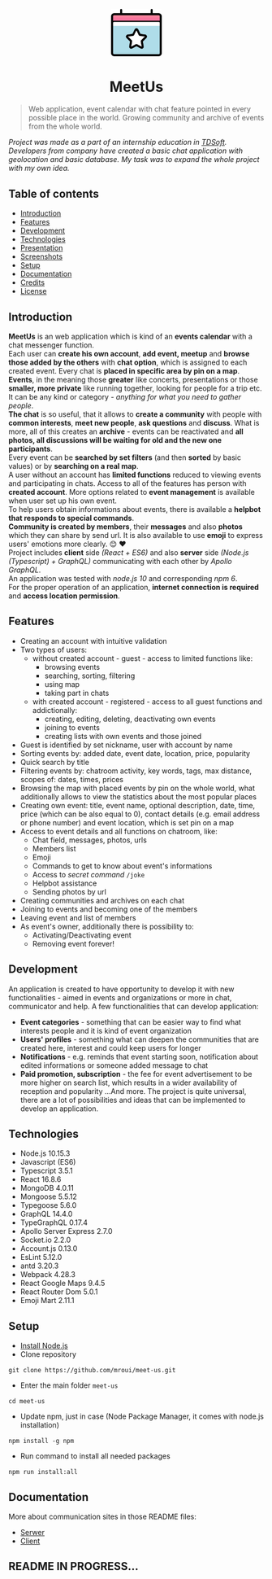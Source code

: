 <p align="center">
  <img src="./client-simple/src/assets/images/only-logo.png" width="100px" alt="MeetUs logo"/>
</p>
<h1 align="center">
	MeetUs
</h1>

> Web application, event calendar with chat feature pointed in every possible place in the world. Growing community and archive of events from the whole world.

*Project was made as a part of an internship education in [TDSoft](https://tdsoft.pl). Developers from company have created a basic chat application with geolocation and basic database. My task was to expand the whole project with my own idea.*

## Table of contents
* [Introduction](#introduction)
* [Features](#features)
* [Development](#development)
* [Technologies](#technologies)
* [Presentation](#presentation)
* [Screenshots](#screenshots)
* [Setup](#setup)
* [Documentation](#documentation)
* [Credits](#credits)
* [License](#license)

## Introduction
**MeetUs** is an web application which is kind of an **events calendar** with a chat messenger function. 
</br>
Each user can **create his own account**, **add event, meetup** and **browse those added by the others** with **chat option**, which is assigned to each created event. Every chat is **placed in specific area by pin on a map**.
</br>
**Events**, in the meaning those **greater** like concerts, presentations or those **smaller, more private** like running together, looking for people for a trip etc. It can be any kind or category - *anything for what you need to gather people*.
</br>
**The chat** is so useful, that it allows to **create a community** with people with **common interests**, **meet new people**, **ask questions** and **discuss**. What is more, all of this creates an **archive** - events can be reactivated and **all photos, all discussions will be waiting for old and the new one participants**.
</br>
Every event can be **searched by set filters** (and then **sorted** by basic values) or by **searching on a real map**.
</br>
A user without an account has **limited functions** reduced to viewing events and participating in chats. Access to all of the features has person with **created account**. More options related to **event management** is available when user set up his own event.
</br>
To help users obtain informations about events, there is available a **helpbot that responds to special commands**.
</br>
**Community is created by members**, their **messages** and also **photos** which they can share by send url. It is also available to use **emoji** to express users' emotions more clearly. :blush: :heart:
</br>
Project includes **client** side *(React + ES6)* and also **server** side *(Node.js (Typescript) + GraphQL)* communicating with each other by *Apollo GraphQL*.
</br>
An application was tested with *node.js 10* and corresponding *npm 6*.
</br>
For the proper operation of an application, **internet connection is required** and **access location permission**.
</br>

## Features
* Creating an account with intuitive validation
* Two types of users:
  * without created account - guest - access to limited functions like:
    * browsing events
    * searching, sorting, filtering
    * using map
    * taking part in chats
  * with created account - registered - access to all guest functions and addictionally:
    * creating, editing, deleting, deactivating own events
    * joining to events
    * creating lists with own events and those joined
* Guest is identified by set nickname, user with account by name
* Sorting events by: added date, event date, location, price, popularity
* Quick search by title
* Filtering events by: chatroom activity, key words, tags, max distance, scopes of: dates, times, prices
* Browsing the map with placed events by pin on the whole world, what additionally allows to view the statistics about the most popular places
* Creating own event: title, event name, optional description, date, time, price (which can be also equal to 0), contact details (e.g. email address or phone number) and event location, which is set pin on a map
* Access to event details and all functions on chatroom, like:
  * Chat field, messages, photos, urls
  * Members list
  * Emoji
  * Commands to get to know about event's informations
  * Access to *secret command* `/joke` 
  * Helpbot assistance
  * Sending photos by url
* Creating communities and archives on each chat
* Joining to events and becoming one of the members
* Leaving event and list of members
* As event's owner, additionally there is possibility to:
  * Activating/Deactivating event
  * Removing event forever!

## Development
An application is created to have opportunity to develop it with new functionalities - aimed in events and organizations or more in chat, communicator and help.
A few functionalities that can develop application:
* **Event categories** - something that can be easier way to find what interests people and it is kind of event organization
* **Users' profiles** - something what can deepen the communities that are created here, interest and could keep users for longer
* **Notifications** - e.g. reminds that event starting soon, notification about edited informations or someone added message to chat
* **Paid promotion, subscription** - the fee for event advertisement to be more higher on search list, which results in a wider availability of reception and popularity
...And more. The project is quite universal, there are a lot of possibilities and ideas that can be implemented to develop an application.

## Technologies
* Node.js 10.15.3
* Javascript (ES6)
* Typescript 3.5.1
* React 16.8.6
* MongoDB 4.0.11
* Mongoose 5.5.12
* Typegoose 5.6.0
* GraphQL 14.4.0
* TypeGraphQL 0.17.4
* Apollo Server Express 2.7.0
* Socket.io 2.2.0
* Account.js 0.13.0
* EsLint 5.12.0
* antd 3.20.3
* Webpack 4.28.3
* React Google Maps 9.4.5
* React Router Dom 5.0.1
* Emoji Mart 2.11.1

## Setup
* [Install Node.js](https://nodejs.org/en/download/)
* Clone repository
```
git clone https://github.com/mroui/meet-us.git
```
* Enter the main folder `meet-us`
```
cd meet-us
```
* Update npm, just in case (Node Package Manager, it comes with node.js installation)
```
npm install -g npm
```
* Run command to install all needed packages
```
npm run install:all
```

## Documentation
More about communication sites in those README files:
- [Serwer](/server/README.md)
- [Client](/client-simple/README.md)

## README IN PROGRESS...